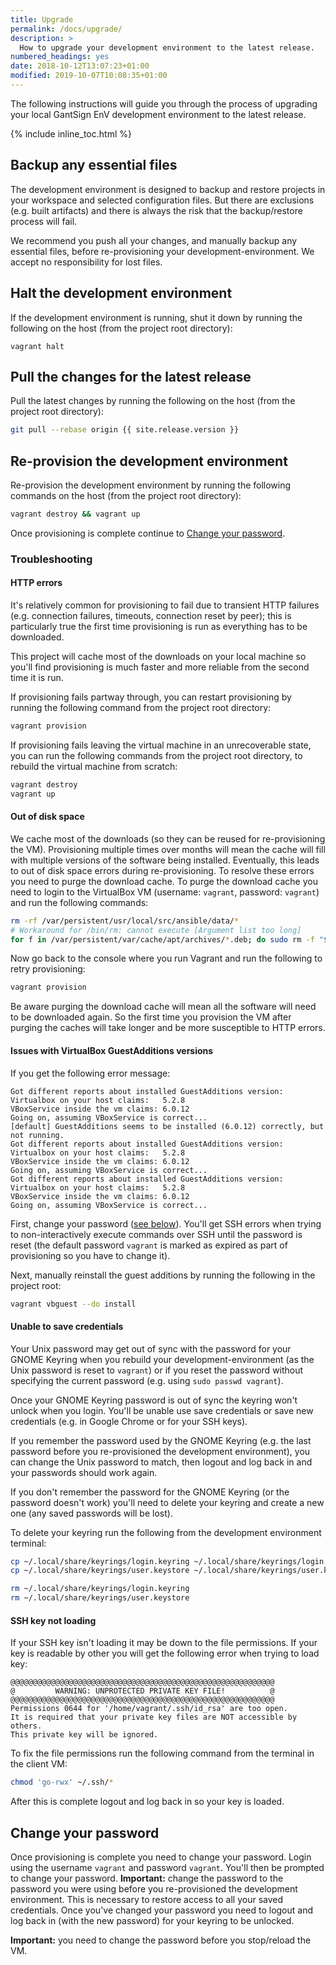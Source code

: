 ```yaml
---
title: Upgrade
permalink: /docs/upgrade/
description: >
  How to upgrade your development environment to the latest release.
numbered_headings: yes
date: 2018-10-12T13:07:23+01:00
modified: 2019-10-07T10:08:35+01:00
---
```


The following instructions will guide you through the process of upgrading your
local GantSign EnV development environment to the latest release.

{% include inline_toc.html %}

## Backup any essential files

The development environment is designed to backup and restore projects in your
workspace and selected configuration files. But there are exclusions (e.g. built
artifacts) and there is always the risk that the backup/restore process will
fail.

We recommend you push all your changes, and manually backup any essential files,
before re-provisioning your development-environment. We accept no responsibility
for lost files.

## Halt the development environment

If the development environment is running, shut it down by running the following
on the host (from the project root directory):

```
vagrant halt
```

## Pull the changes for the latest release

Pull the latest changes by running the following on the host (from the project
root directory):

```bash
git pull --rebase origin {{ site.release.version }}
```

## Re-provision the development environment

Re-provision the development environment by running the following commands on
the host (from the project root directory):

```bash
vagrant destroy && vagrant up
```

Once provisioning is complete continue to
[Change your password](#change-your-password).

### Troubleshooting

#### HTTP errors

It's relatively common for provisioning to fail due to transient HTTP failures
(e.g. connection failures, timeouts, connection reset by peer); this is
particularly true the first time provisioning is run as everything has to be
downloaded.

This project will cache most of the downloads on your local machine so you'll
find provisioning is much faster and more reliable from the second time it is
run.

If provisioning fails partway through, you can restart provisioning by running
the following command from the project root directory:

```bash
vagrant provision
```

If provisioning fails leaving the virtual machine in an unrecoverable state, you
can run the following commands from the project root directory, to rebuild the
virtual machine from scratch:

```bash
vagrant destroy
vagrant up
```

#### Out of disk space

We cache most of the downloads (so they can be reused for re-provisioning the
VM). Provisioning multiple times over months will mean the cache will fill with
multiple versions of the software being installed. Eventually, this leads to out
of disk space errors during re-provisioning. To resolve these errors you need to
purge the download cache. To purge the download cache you need to login to the
VirtualBox VM (username: `vagrant`, password: `vagrant`) and run the following
commands:

```bash
rm -rf /var/persistent/usr/local/src/ansible/data/*
# Workaround for /bin/rm: cannot execute [Argument list too long]
for f in /var/persistent/var/cache/apt/archives/*.deb; do sudo rm -f "$f"; done
```

Now go back to the console where you run Vagrant and run the following to retry
provisioning:

```bash
vagrant provision
```

Be aware purging the download cache will mean all the software will need to be
downloaded again. So the first time you provision the VM after purging the
caches will take longer and be more susceptible to HTTP errors.

#### Issues with VirtualBox GuestAdditions versions

If you get the following error message:

```
Got different reports about installed GuestAdditions version:
Virtualbox on your host claims:   5.2.8
VBoxService inside the vm claims: 6.0.12
Going on, assuming VBoxService is correct...
[default] GuestAdditions seems to be installed (6.0.12) correctly, but not running.
Got different reports about installed GuestAdditions version:
Virtualbox on your host claims:   5.2.8
VBoxService inside the vm claims: 6.0.12
Going on, assuming VBoxService is correct...
Got different reports about installed GuestAdditions version:
Virtualbox on your host claims:   5.2.8
VBoxService inside the vm claims: 6.0.12
Going on, assuming VBoxService is correct...
```

First, change your password ([see below](#change-your-password)). You'll get SSH
errors when trying to non-interactively execute commands over SSH until the
password is reset (the default password `vagrant` is marked as expired as part
of provisioning so you have to change it).

Next, manually reinstall the guest additions by running the following in the
project root:

```bash
vagrant vbguest --do install
```

#### Unable to save credentials

Your Unix password may get out of sync with the password for your GNOME Keyring
when you rebuild your development-environment (as the Unix password is reset to
`vagrant`) or if you reset the password without specifying the current password
(e.g. using `sudo passwd vagrant`).

Once your GNOME Keyring password is out of sync the keyring won't unlock when
you login. You'll be unable use save credentials or save new credentials (e.g.
in Google Chrome or for your SSH keys).

If you remember the password used by the GNOME Keyring (e.g. the last password
before you re-provisioned the development environment), you can change the Unix
password to match, then logout and log back in and your passwords should work
again.

If you don't remember the password for the GNOME Keyring (or the password
doesn't work) you'll need to delete your keyring and create a new one (any saved
passwords will be lost).

To delete your keyring run the following from the development environment
terminal:

```bash
cp ~/.local/share/keyrings/login.keyring ~/.local/share/keyrings/login.keyring.bak
cp ~/.local/share/keyrings/user.keystore ~/.local/share/keyrings/user.keystore.bak

rm ~/.local/share/keyrings/login.keyring
rm ~/.local/share/keyrings/user.keystore
```

#### SSH key not loading

If your SSH key isn't loading it may be down to the file permissions. If your
key is readable by other you will get the following error when trying to load
key:

```
@@@@@@@@@@@@@@@@@@@@@@@@@@@@@@@@@@@@@@@@@@@@@@@@@@@@@@@@@@@
@         WARNING: UNPROTECTED PRIVATE KEY FILE!          @
@@@@@@@@@@@@@@@@@@@@@@@@@@@@@@@@@@@@@@@@@@@@@@@@@@@@@@@@@@@
Permissions 0644 for '/home/vagrant/.ssh/id_rsa' are too open.
It is required that your private key files are NOT accessible by others.
This private key will be ignored.
```

To fix the file permissions run the following command from the terminal in the
client VM:

```bash
chmod 'go-rwx' ~/.ssh/*
```

After this is complete logout and log back in so your key is loaded.

## Change your password

Once provisioning is complete you need to change your password. Login using the
username `vagrant` and password `vagrant`. You'll then be prompted to change
your password. **Important:** change the password to the password you were
using before you re-provisioned the development environment. This is necessary
to restore access to all your saved credentials. Once you've changed your
password you need to logout and log back in (with the new password) for your
keyring to be unlocked.

**Important:** you need to change the password before you stop/reload the VM.

